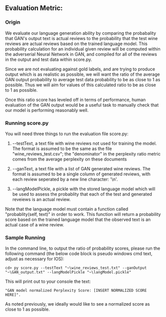 ## Evaluation Metric:

### Origin

We evaluate our language generation ability by comparing the probabality that GAN's output text is actual reviews to the probability that the test wine reviews are actual reviews based on the trained language model. This probability calculation for an individual given review will be computed within the adverserial Neural Network in GAN, and compiled for all of the reviews in the output and test data within score.py.

Since we are not evaluating against gold labels, and are trying to produce output which is as realistic as possible, we will want the ratio of the average GAN output probability to average test data probability to be as close to 1 as possible. Thus we will aim for values of this calculated ratio to be as close to 1 as possible.

Once this ratio score has leveled off in terms of performance, human evaluation of the GAN output would be a useful task to manually check that our model is performing reasonably well.

### Running score.py
You will need three things to run the evaluation file score.py:

1. --testText, a text file with wine reviews not used for training the model. The format is assumed to be the same as the file "wine_reviews_test.csv"; the "denominator" in the perplexity ratio metric comes from the average perplexity on these documents

2. --ganText, a text file with a list of GAN generated wine reviews. The format is assumed to be a single column of generated reviews, with each review seperated by a new line character: '\n'.

3. --langModelPickle, a pickle with the stored language model which will be used to assess the probablity that each of the test and generated reveiews is an actual review.

Note that the language model must contain a function called "probablity(self, text)" in order to work. This function will return a probability score based on the trained language model that the observed text is an actual case of a wine review.

### Sample Running
In the command line, to output the ratio of probability scores, please run the following command (the below code block is pseudo windows cmd text, adjust as necessary for IOS):

```
cd> py score.py --testText "~\wine_reviews_test.txt" --ganOutput "~\GAN_output.txt" --langModelPickle "~\langModel.pickle"
```

This will print out to your console the text:
```
"GAN model normalized Perplexity Score: [INSERT NORMALIZED SCORE HERE]".
```
As noted previously, we ideally would like to see a normalized score as close to 1 as possible.
